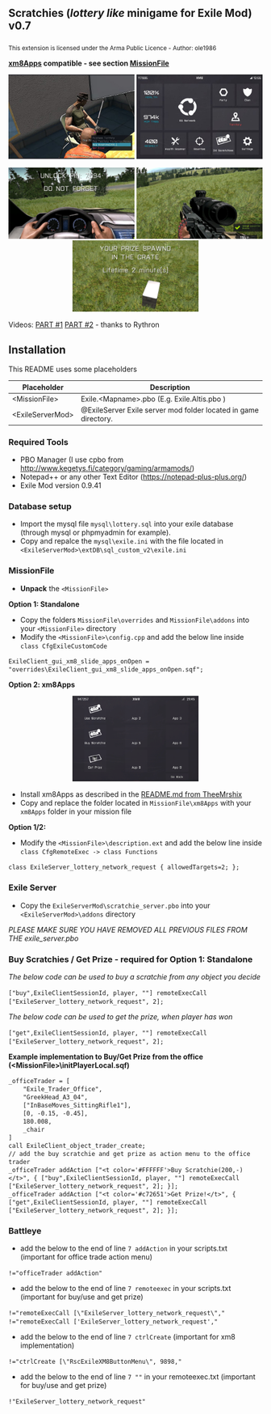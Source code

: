 ## Scratchies (*lottery like* minigame for Exile Mod) v0.7
<sub>This extension is licensed under the Arma Public Licence - Author: ole1986</sub>

**<a href="https://github.com/TheeMrshix/XM8-Apps">xm8Apps</a> compatible - see section <a href="#missionfile">MissionFile</a>**

<p align="center">
    <img src="images/buyget.jpg" width="250" title="Buy a scratch, get the prize">
    <img src="images/usexm8.jpg" width="250" title="Use the scratchie in XM8">
</p>
<p align="center">
    <img src="images/prize-vehicle.jpg" width="250" title="Prize Vehicle">
    <img src="images/prize-poptabs.jpg" width="250" title="Prize Poptabs">
    <img src="images/prize-weapon.jpg" width="250" title="Prize Weapons">
</p>

Videos: [PART #1](https://www.youtube.com/watch?v=zVPXYhhYrbU) [PART #2](https://www.youtube.com/watch?v=2MC45ycnOkc) - thanks to Rythron

## Installation

This README uses some placeholders

Placeholder            | Description
---------------------- | -------------
&lt;MissionFile&gt;    | Exile.&lt;Mapname&gt;.pbo (E.g. Exile.Altis.pbo )
&lt;ExileServerMod&gt; | @ExileServer Exile server mod folder located in game directory.

### Required Tools

+ PBO Manager (I use cpbo from http://www.kegetys.fi/category/gaming/armamods/)
+ Notepad++ or any other Text Editor (https://notepad-plus-plus.org/)
+ Exile Mod version 0.9.41

### Database setup

+ Import the mysql file `mysql\lottery.sql` into your exile database (through mysql or phpmyadmin for example).
+ Copy and repalce the `mysql\exile.ini` with the file located in `<ExileServerMod>\extDB\sql_custom_v2\exile.ini`

### MissionFile

+ **Unpack** the `<MissionFile>`

**Option 1: Standalone**

+ Copy the folders `MissionFile\overrides` and `MissionFile\addons` into your `<MissionFile>` directory
+ Modify the `<MissionFile>\config.cpp` and add the below line inside `class CfgExileCustomCode`

```
ExileClient_gui_xm8_slide_apps_onOpen = "overrides\ExileClient_gui_xm8_slide_apps_onOpen.sqf";
```

**Option 2: xm8Apps**
 <p align="center"><img src="images/scratchie-xm8apps-inside.PNG" width="250" title="Scratchie buttons in xm8Apps"></p>

+ Install xm8Apps as described in the <a href="https://github.com/TheeMrshix/XM8-Apps/blob/master/README.md">README.md from TheeMrshix</a>
+ Copy and replace the folder located in `MissionFile\xm8Apps` with your `xm8Apps` folder in your mission file

**Option 1/2:**

+ Modify the `<MissionFile>\description.ext` and add the below line inside  `class CfgRemoteExec -> class Functions`

```
class ExileServer_lottery_network_request { allowedTargets=2; };
```

### Exile Server

+ Copy the `ExileServerMod\scratchie_server.pbo` into your `<ExileServerMod>\addons` directory

*PLEASE MAKE SURE YOU HAVE REMOVED ALL PREVIOUS FILES FROM THE exile_server.pbo*

### Buy Scratchies / Get Prize - required for Option 1: Standalone

*The below code can be used to buy a scratchie from any object you decide*

`["buy",ExileClientSessionId, player, ""] remoteExecCall ["ExileServer_lottery_network_request", 2];`

*The below code can be used to get the prize, when player has won*

`["get",ExileClientSessionId, player, ""] remoteExecCall ["ExileServer_lottery_network_request", 2];`

**Example implementation to Buy/Get Prize from the office (&lt;MissionFile&gt;\initPlayerLocal.sqf)**
```
_officeTrader = [
    "Exile_Trader_Office",
    "GreekHead_A3_04",
    ["InBaseMoves_SittingRifle1"],
    [0, -0.15, -0.45],
    180.008,
    _chair
]
call ExileClient_object_trader_create;
// add the buy scratchie and get prize as action menu to the office trader
_officeTrader addAction ["<t color='#FFFFFF'>Buy Scratchie(200,-)</t>", { ["buy",ExileClientSessionId, player, ""] remoteExecCall ["ExileServer_lottery_network_request", 2]; }];
_officeTrader addAction ["<t color='#c72651'>Get Prize!</t>", { ["get",ExileClientSessionId, player, ""] remoteExecCall ["ExileServer_lottery_network_request", 2]; }];
```

### Battleye

+ add the below to the end of line `7 addAction` in your scripts.txt (important for office trade action menu)

 `!="officeTrader addAction"`
 
+ add the below to the end of line `7 remoteexec` in your scripts.txt (important for buy/use and get prize)

 `!="remoteExecCall [\"ExileServer_lottery_network_request\"," !="remoteExecCall ['ExileServer_lottery_network_request',"`
 
+ add the below to the end of line `7 ctrlCreate` (important for xm8 implementation)
 
 `!="ctrlCreate [\"RscExileXM8ButtonMenu\", 9898,"`

+ add the below to the end of line `7 ""` in your remoteexec.txt (important for buy/use and get prize)

 `!"ExileServer_lottery_network_request"`

